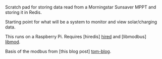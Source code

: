 Scratch pad for storing data read from a Morningstar Sunsaver MPPT and storing it in Redis.

Starting point for what will be a system to monitor and view solar/charging data.

This runs on a Raspberry Pi. Requires [hiredis] [hired] and [libmodbus] [libmod].

Basis of the modbus from [this blog post] [tom-blog].

[tom-blog]: http://westyd1982.wordpress.com/2010/03/26/linux-and-mac-os-x-software-to-read-data-from-the-sunsaver-mppt-using-modbus/

[hired]: https://github.com/redis/hiredis

[libmod]: https://github.com/stephane/libmodbus
